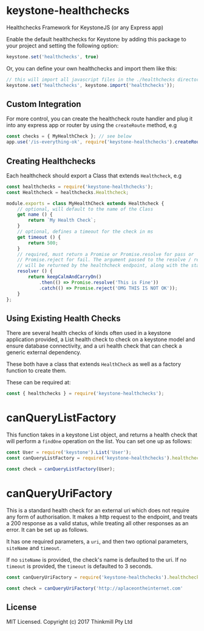 # keystone-healthchecks

Healthchecks Framework for KeystoneJS (or any Express app)

Enable the default healthchecks for Keystone by adding this package to your
project and setting the following option:

```js
keystone.set('healthchecks', true)
```

Or, you can define your own healthchecks and import them like this:

```js
// this will import all javascript files in the ./healthchecks directory
keystone.set('healthchecks', keystone.import('healthchecks'));
```

## Custom Integration

For more control, you can create the healthcheck route handler and plug it into
any express app or router by using the `createRoute` method, e.g

```js
const checks = { MyHealthCheck }; // see below
app.use('/is-everything-ok', require('keystone-healthchecks').createRoute(checks));
```

## Creating Healthchecks

Each healthcheck should export a Class that extends `Healthcheck`, e.g

```js
const healthchecks = require('keystone-healthchecks');
const Healthcheck = healthchecks.Healthcheck;

module.exports = class MyHealthCheck extends Healthcheck {
	// optional, will default to the name of the Class
	get name () {
		return `My Health Check`;
	}
	// optional, defines a timeout for the check in ms
	get timeout () {
		return 500;
	}
	// required, must return a Promise or Promise.resolve for pass or
	// Promise.reject for fail. The argument passed to the resolve / reject
	// will be returned by the healthcheck endpoint, along with the status
	resolver () {
		return keepCalmAndCarryOn()
			.then(() => Promise.resolve('This is Fine'))
			.catch(() => Promise.reject('OMG THIS IS NOT OK'));
	}
};
```

## Using Existing Health Checks

There are several health checks of kinds often used in a keystone application provided, a List health check to check on a keystone model and ensure database connectivity, and a uri health check that can check a generic external dependency.

These both have a class that extends `HealthCheck` as well as a factory function to create them.

These can be required at:

```js
const { healthchecks } = require('keystone-healthchecks');
```

# canQueryListFactory

This function takes in a keystone List object, and returns a health check that will perform a `findOne` operation on the list. You can set one up as follows:

```js
const User = require('keystone').List('User');
const canQueryListFactory = require('keystone-healthchecks').healthchecks.canQueryListFactory

const check = canQueryListFactory(User);
```

# canQueryUriFactory

This is a standard health check for an external uri which does not require any form of authorisation. It makes a http request to the endpoint, and treats a 200 response as a valid status, while treating all other responses as an error. It can be set up as follows.

It has one required parameters, a `uri`, and then two optional parameters, `siteName` and `timeout`.

If no `siteName` is provided, the check's name is defaulted to the uri. If no `timeout` is provided, the `timeout` is defaulted to 3 seconds.

```js
const canQueryUriFactory = require('keystone-healthchecks').healthchecks.canQueryUriFactory.

const check = canQueryUriFactory('http://aplaceontheinternet.com'
```

## License

MIT Licensed. Copyright (c) 2017 Thinkmill Pty Ltd
